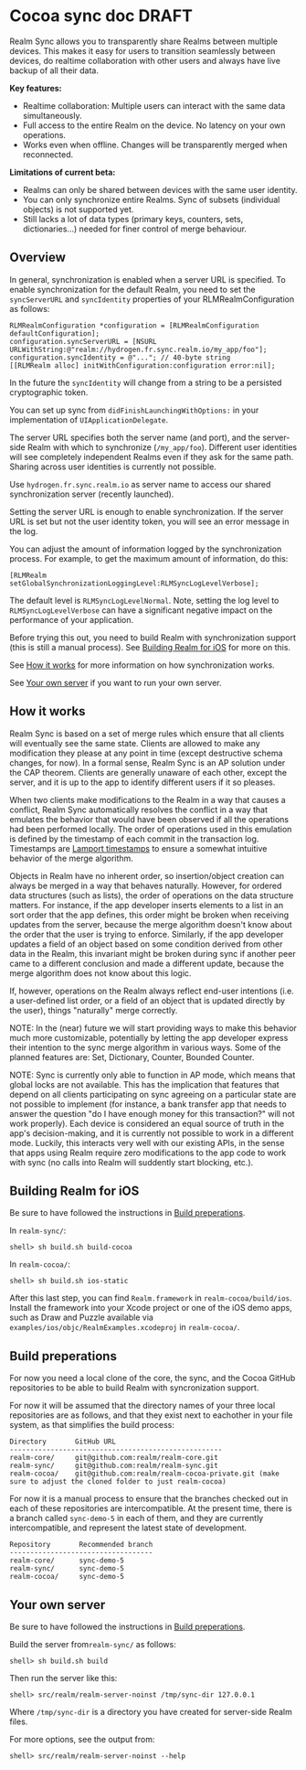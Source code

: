 Cocoa sync doc DRAFT
====================

Realm Sync allows you to transparently share Realms between multiple devices. This makes it easy for users to transition seamlessly between devices, do realtime collaboration with other users and always have live backup of all their data. 

**Key features:**
* Realtime collaboration: Multiple users can interact with the same data simultaneously.
* Full access to the entire Realm on the device. No latency on your own operations.
* Works even when offline. Changes will be transparently merged when reconnected.

**Limitations of current beta:**
* Realms can only be shared between devices with the same user identity.
* You can only synchronize entire Realms. Sync of subsets (individual objects) is not supported yet.
* Still lacks a lot of data types (primary keys, counters, sets, dictionaries...) needed for finer control of merge behaviour.

Overview
--------

In general, synchronization is enabled when a server URL is specified. To enable synchronization for the default Realm, you need to set the `syncServerURL` and `syncIdentity` properties of your RLMRealmConfiguration as follows:

```objc
RLMRealmConfiguration *configuration = [RLMRealmConfiguration defaultConfiguration];
configuration.syncServerURL = [NSURL URLWithString:@"realm://hydrogen.fr.sync.realm.io/my_app/foo"];
configuration.syncIdentity = @"..."; // 40-byte string
[[RLMRealm alloc] initWithConfiguration:configuration error:nil];
```

In the future the `syncIdentity` will change from a string to be a persisted cryptographic token.

You can set up sync from `didFinishLaunchingWithOptions:` in your implementation of `UIApplicationDelegate`.

The server URL specifies both the server name (and port), and the server-side Realm with which to synchronize (`/my_app/foo`). Different user identities will see completely independent Realms even if they ask for the same path. Sharing across user identities is currently not possible.

Use `hydrogen.fr.sync.realm.io` as server name to access our shared synchronization server (recently launched).

Setting the server URL is enough to enable synchronization. If the server URL is set but not the user identity token, you will see an error message in the log.

You can adjust the amount of information logged by the synchronization process. For example, to get the maximum amount of information, do this:

```objc
[RLMRealm setGlobalSynchronizationLoggingLevel:RLMSyncLogLevelVerbose];
```

The default level is `RLMSyncLogLevelNormal`. Note, setting the log level to `RLMSyncLogLevelVerbose` can have a significant negative impact on the performance of your application.

Before trying this out, you need to build Realm with synchronization support (this is still a manual process). See [Building Realm for iOS](#building-realm-for-ios) for more on this.

See [How it works](#how-it-works) for more information on how synchronization works.

See [Your own server](#your-own-server) if you want to run your own server.


How it works
------------

Realm Sync is based on a set of merge rules which ensure that all clients will eventually see the same state. Clients are allowed to make any modification they please at any point in time (except destructive schema changes, for now). In a formal sense, Realm Sync is an AP solution under the CAP theorem. Clients are generally unaware of each other, except the server, and it is up to the app to identify different users if it so pleases.

When two clients make modifications to the Realm in a way that causes a conflict, Realm Sync automatically resolves the conflict in a way that emulates the behavior that would have been observed if all the operations had been performed locally. The order of operations used in this emulation is defined by the timestamp of each commit in the transaction log. Timestamps are [Lamport timestamps](https://en.wikipedia.org/wiki/Lamport_timestamps) to ensure a somewhat intuitive behavior of the merge algorithm.

Objects in Realm have no inherent order, so insertion/object creation can always be merged in a way that behaves naturally. However, for ordered data structures (such as lists), the order of operations on the data structure matters. For instance, if the app developer inserts elements to a list in an sort order that the app defines, this order might be broken when receiving updates from the server, because the merge algorithm doesn't know about the order that the user is trying to enforce. Similarly, if the app developer updates a field of an object based on some condition derived from other data in the Realm, this invariant might be broken during sync if another peer came to a different conclusion and made a different update, because the merge algorithm does not know about this logic.

If, however, operations on the Realm always reflect end-user intentions (i.e. a user-defined list order, or a field of an object that is updated directly by the user), things "naturally" merge correctly.

NOTE: In the (near) future we will start providing ways to make this behavior much more customizable, potentially by letting the app developer express their intention to the sync merge algorithm in various ways. Some of the planned features are: Set, Dictionary, Counter, Bounded Counter.

NOTE: Sync is currently only able to function in AP mode, which means that global locks are not available. This has the implication that features that depend on all clients participating on sync agreeing on a particular state are not possible to implement (for instance, a bank transfer app that needs to answer the question "do I have enough money for this transaction?" will not work properly). Each device is considered an equal source of truth in the app's decision-making, and it is currently not possible to work in a different mode. Luckily, this interacts very well with our existing APIs, in the sense that apps using Realm require zero modifications to the app code to work with sync (no calls into Realm will suddently start blocking, etc.).


Building Realm for iOS
----------------------

Be sure to have followed the instructions in [Build preperations](#build-preperations).

In `realm-sync/`:

    shell> sh build.sh build-cocoa

In `realm-cocoa/`:

    shell> sh build.sh ios-static

After this last step, you can find `Realm.framework` in `realm-cocoa/build/ios`. Install the framework into your Xcode project or one of the iOS demo apps, such as Draw and Puzzle available via `examples/ios/objc/RealmExamples.xcodeproj` in `realm-cocoa/`.


Build preperations
------------------

For now you need a local clone of the core, the sync, and the Cocoa GitHub repositories to be able to build Realm with syncronization support.

For now it will be assumed that the directory names of your three local repositories are as follows, and that they exist next to eachother in your file system, as that simplifies the build process:

    Directory       GitHub URL
    ----------------------------------------------------
    realm-core/     git@github.com:realm/realm-core.git
    realm-sync/     git@github.com:realm/realm-sync.git
    realm-cocoa/    git@github.com:realm/realm-cocoa-private.git (make sure to adjust the cloned folder to just realm-cocoa)

For now it is a manual process to ensure that the branches checked out in each of these repositories are intercompatible. At the present time, there is a branch called `sync-demo-5` in each of them, and they are currently intercompatible, and represent the latest state of development.

    Repository       Recommended branch
    -----------------------------------
    realm-core/      sync-demo-5
    realm-sync/      sync-demo-5
    realm-cocoa/     sync-demo-5


Your own server
---------------

Be sure to have followed the instructions in [Build preperations](#build-preperations).

Build the server from`realm-sync/` as follows:

    shell> sh build.sh build

Then run the server like this:

    shell> src/realm/realm-server-noinst /tmp/sync-dir 127.0.0.1

Where `/tmp/sync-dir` is a directory you have created for server-side Realm files.

For more options, see the output from:

    shell> src/realm/realm-server-noinst --help
